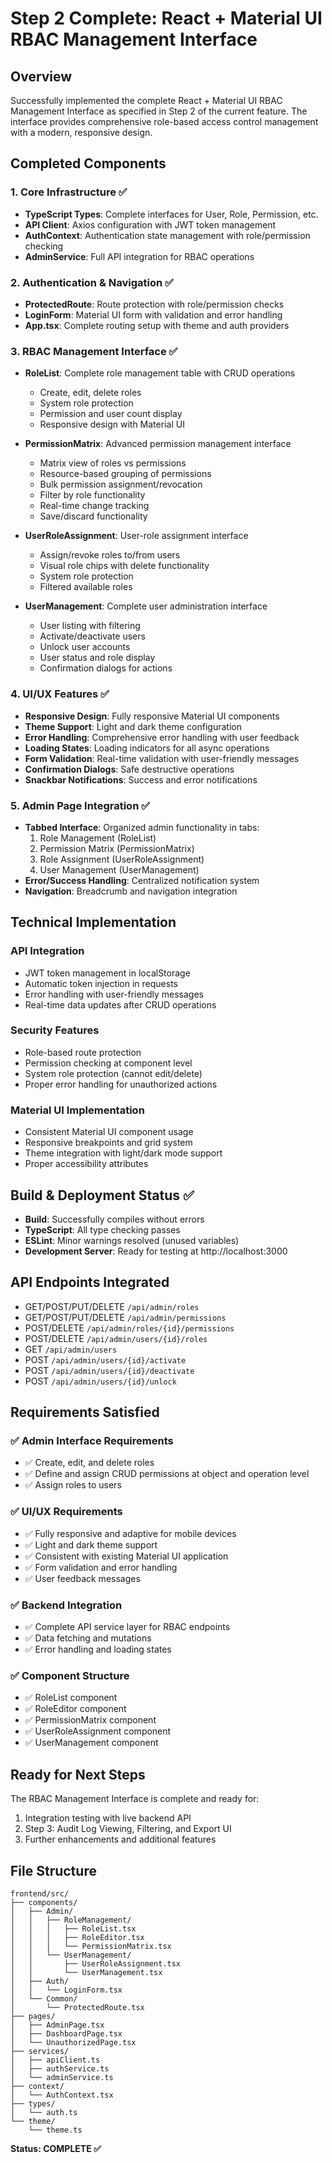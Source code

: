 # Step 2 Complete: React + Material UI RBAC Management Interface

## Overview
Successfully implemented the complete React + Material UI RBAC Management Interface as specified in Step 2 of the current feature. The interface provides comprehensive role-based access control management with a modern, responsive design.

## Completed Components

### 1. Core Infrastructure ✅
- **TypeScript Types**: Complete interfaces for User, Role, Permission, etc.
- **API Client**: Axios configuration with JWT token management
- **AuthContext**: Authentication state management with role/permission checking
- **AdminService**: Full API integration for RBAC operations

### 2. Authentication & Navigation ✅
- **ProtectedRoute**: Route protection with role/permission checks
- **LoginForm**: Material UI form with validation and error handling
- **App.tsx**: Complete routing setup with theme and auth providers

### 3. RBAC Management Interface ✅
- **RoleList**: Complete role management table with CRUD operations
  - Create, edit, delete roles
  - System role protection
  - Permission and user count display
  - Responsive design with Material UI

- **PermissionMatrix**: Advanced permission management interface
  - Matrix view of roles vs permissions
  - Resource-based grouping of permissions
  - Bulk permission assignment/revocation
  - Filter by role functionality
  - Real-time change tracking
  - Save/discard functionality

- **UserRoleAssignment**: User-role assignment interface
  - Assign/revoke roles to/from users
  - Visual role chips with delete functionality
  - System role protection
  - Filtered available roles

- **UserManagement**: Complete user administration interface
  - User listing with filtering
  - Activate/deactivate users
  - Unlock user accounts
  - User status and role display
  - Confirmation dialogs for actions

### 4. UI/UX Features ✅
- **Responsive Design**: Fully responsive Material UI components
- **Theme Support**: Light and dark theme configuration
- **Error Handling**: Comprehensive error handling with user feedback
- **Loading States**: Loading indicators for all async operations
- **Form Validation**: Real-time validation with user-friendly messages
- **Confirmation Dialogs**: Safe destructive operations
- **Snackbar Notifications**: Success and error notifications

### 5. Admin Page Integration ✅
- **Tabbed Interface**: Organized admin functionality in tabs:
  1. Role Management (RoleList)
  2. Permission Matrix (PermissionMatrix)
  3. Role Assignment (UserRoleAssignment)
  4. User Management (UserManagement)
- **Error/Success Handling**: Centralized notification system
- **Navigation**: Breadcrumb and navigation integration

## Technical Implementation

### API Integration
- JWT token management in localStorage
- Automatic token injection in requests
- Error handling with user-friendly messages
- Real-time data updates after CRUD operations

### Security Features
- Role-based route protection
- Permission checking at component level
- System role protection (cannot edit/delete)
- Proper error handling for unauthorized actions

### Material UI Implementation
- Consistent Material UI component usage
- Responsive breakpoints and grid system
- Theme integration with light/dark mode support
- Proper accessibility attributes

## Build & Deployment Status ✅
- **Build**: Successfully compiles without errors
- **TypeScript**: All type checking passes
- **ESLint**: Minor warnings resolved (unused variables)
- **Development Server**: Ready for testing at http://localhost:3000

## API Endpoints Integrated
- GET/POST/PUT/DELETE `/api/admin/roles`
- GET/POST/PUT/DELETE `/api/admin/permissions`
- POST/DELETE `/api/admin/roles/{id}/permissions`
- POST/DELETE `/api/admin/users/{id}/roles`
- GET `/api/admin/users`
- POST `/api/admin/users/{id}/activate`
- POST `/api/admin/users/{id}/deactivate`
- POST `/api/admin/users/{id}/unlock`

## Requirements Satisfied

### ✅ Admin Interface Requirements
- ✅ Create, edit, and delete roles
- ✅ Define and assign CRUD permissions at object and operation level
- ✅ Assign roles to users

### ✅ UI/UX Requirements
- ✅ Fully responsive and adaptive for mobile devices
- ✅ Light and dark theme support
- ✅ Consistent with existing Material UI application
- ✅ Form validation and error handling
- ✅ User feedback messages

### ✅ Backend Integration
- ✅ Complete API service layer for RBAC endpoints
- ✅ Data fetching and mutations
- ✅ Error handling and loading states

### ✅ Component Structure
- ✅ RoleList component
- ✅ RoleEditor component  
- ✅ PermissionMatrix component
- ✅ UserRoleAssignment component
- ✅ UserManagement component

## Ready for Next Steps
The RBAC Management Interface is complete and ready for:
1. Integration testing with live backend API
2. Step 3: Audit Log Viewing, Filtering, and Export UI
3. Further enhancements and additional features

## File Structure
```
frontend/src/
├── components/
│   ├── Admin/
│   │   ├── RoleManagement/
│   │   │   ├── RoleList.tsx
│   │   │   ├── RoleEditor.tsx
│   │   │   └── PermissionMatrix.tsx
│   │   └── UserManagement/
│   │       ├── UserRoleAssignment.tsx
│   │       └── UserManagement.tsx
│   ├── Auth/
│   │   └── LoginForm.tsx
│   └── Common/
│       └── ProtectedRoute.tsx
├── pages/
│   ├── AdminPage.tsx
│   ├── DashboardPage.tsx
│   └── UnauthorizedPage.tsx
├── services/
│   ├── apiClient.ts
│   ├── authService.ts
│   └── adminService.ts
├── context/
│   └── AuthContext.tsx
├── types/
│   └── auth.ts
└── theme/
    └── theme.ts
```

**Status: COMPLETE ✅** 